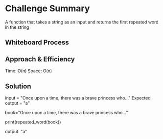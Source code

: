 # Challenge Summary
A function that takes a string as an input and returns the first repeated word in the string

## Whiteboard Process
<!-- Embedded whiteboard image -->

## Approach & Efficiency
Time: O(n)
Space: O(n)

## Solution

input = "Once upon a time, there was a brave princess who..."
Expected output = "a"

book="Once upon a time, there was a brave princess who..."

print(repeated_word(book))

output: "a"
